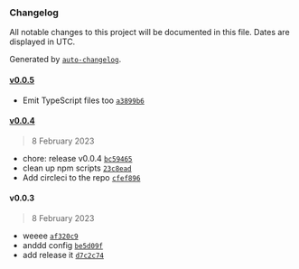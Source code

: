 ### Changelog

All notable changes to this project will be documented in this file. Dates are displayed in UTC.

Generated by [`auto-changelog`](https://github.com/CookPete/auto-changelog).

#### [v0.0.5](https://github.com/theleoji/react-developer-utils/compare/v0.0.4...v0.0.5)

- Emit TypeScript files too [`a3899b6`](https://github.com/theleoji/react-developer-utils/commit/a3899b6781a0d18401c0fd21f944f02324244513)

#### [v0.0.4](https://github.com/theleoji/react-developer-utils/compare/v0.0.3...v0.0.4)

> 8 February 2023

- chore: release v0.0.4 [`bc59465`](https://github.com/theleoji/react-developer-utils/commit/bc5946517b38564e3d7b0f4873c39d186ca7d379)
- clean up npm scripts [`23c8ead`](https://github.com/theleoji/react-developer-utils/commit/23c8ead5e18080fa287cff483a78a632a946b9e8)
- Add circleci to the repo [`cfef896`](https://github.com/theleoji/react-developer-utils/commit/cfef896af86a906e6db80036b77695b64ba7ccab)

#### v0.0.3

> 8 February 2023

- weeee [`af320c9`](https://github.com/theleoji/react-developer-utils/commit/af320c9dcb5fd654492060ec284cbef07292f65b)
- anddd config [`be5d09f`](https://github.com/theleoji/react-developer-utils/commit/be5d09f876f9cf6488305cce212e0a0defec0864)
- add release it [`d7c2c74`](https://github.com/theleoji/react-developer-utils/commit/d7c2c744ceaec6a5f179a382aa70dad6a98dcdf2)
